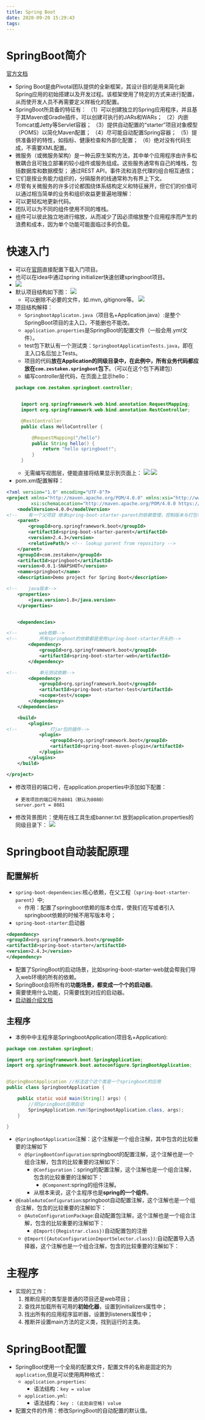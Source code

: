 ```yaml
---
title: Spring Boot
date: 2020-09-20 15:29:43
tags:
---
```


# SpringBoot简介

[官方文档](https://spring.io/projects/spring-boot#learn)

* Spring Boot是由Pivotal团队提供的全新框架，其设计目的是用来简化新Spring应用的初始搭建以及开发过程。该框架使用了特定的方式来进行配置，从而使开发人员不再需要定义样板化的配置。
* SpringBoot所具备的特征有：
（1）可以创建独立的Spring应用程序，并且基于其Maven或Gradle插件，可以创建可执行的JARs和WARs；
（2）内嵌Tomcat或Jetty等Servlet容器；
（3）提供自动配置的“starter”项目对象模型（POMS）以简化Maven配置；
（4）尽可能自动配置Spring容器；
（5）提供准备好的特性，如指标、健康检查和外部化配置；
（6）绝对没有代码生成，不需要XML配置。
* 微服务（或微服务架构）是一种云原生架构方法，其中单个应用程序由许多松散耦合且可独立部署的较小组件或服务组成。这些服务通常有自己的堆栈，包括数据库和数据模型；
通过REST API，事件流和消息代理的组合相互通信；
* 它们是按业务能力组织的，分隔服务的线通常称为有界上下文。
* 尽管有关微服务的许多讨论都围绕体系结构定义和特征展开，但它们的价值可以通过相当简单的业务和组织收益更普遍地理解：
* 可以更轻松地更新代码。
* 团队可以为不同的组件使用不同的堆栈。
* 组件可以彼此独立地进行缩放，从而减少了因必须缩放整个应用程序而产生的浪费和成本，因为单个功能可能面临过多的负载。

# 快速入门

* 可以在[官网](https://start.spring.io/)直接配置下载入门项目。
* 也可以在idea中通过spring initializer快速创建springboot项目。
* ![](https://gitee.com/zhangjie0524/picgo/raw/master/img/20210314111338.png)
* 默认项目结构如下图：
    ![](https://gitee.com/zhangjie0524/picgo/raw/master/img/20210314111453.png)
  * 可以删除不必要的文件，如.mvn,.gitignore等。
    ![](https://gitee.com/zhangjie0524/picgo/raw/master/img/20210314112222.png)
* 项目结构解释：
  * `SpringbootApplicaton.java`（项目名+Application.java）:是整个SpringBoot项目的主入口，不能删也不能改。
  * `application.properties`是SpringBoot的配置文件（一般会用.yml文件）。
  * test包下默认有一个测试类：`SpringbootApplicationTests.java`，即在主入口名后加上Tests。
  * 项目的代码**放在Application的同级目录中，在此例中，所有业务代码都应放在`com.zestaken.springboot`包下**。（可以在这个包下再建包）
  * 编写controller层代码，在页面上显示hello：
  ```java
  package com.zestaken.springboot.controller;


    import org.springframework.web.bind.annotation.RequestMapping;
    import org.springframework.web.bind.annotation.RestController;

    @RestController
    public class HelloController {

        @RequestMapping("/hello")
        public String hello() {
            return "hello springboot!";
        }
    }
    ```
    * 无需编写视图层，便能直接将结果显示到页面上：
    ![](https://gitee.com/zhangjie0524/picgo/raw/master/img/20210314113132.png)
    ![](https://gitee.com/zhangjie0524/picgo/raw/master/img/20210314113033.png)
* pom.xml配置解释：
```xml
<?xml version="1.0" encoding="UTF-8"?>
<project xmlns="http://maven.apache.org/POM/4.0.0" xmlns:xsi="http://www.w3.org/2001/XMLSchema-instance"
         xsi:schemaLocation="http://maven.apache.org/POM/4.0.0 https://maven.apache.org/xsd/maven-4.0.0.xsd">
    <modelVersion>4.0.0</modelVersion>
<!--    有一个父项目 继承spring-boot-starter-parent的依赖管理，控制版本与打包等内容-->
    <parent>
        <groupId>org.springframework.boot</groupId>
        <artifactId>spring-boot-starter-parent</artifactId>
        <version>2.4.3</version>
        <relativePath/> <!-- lookup parent from repository -->
    </parent>
    <groupId>com.zestaken</groupId>
    <artifactId>springboot</artifactId>
    <version>0.0.1-SNAPSHOT</version>
    <name>springboot</name>
    <description>Demo project for Spring Boot</description>

<!--    java版本-->
    <properties>
        <java.version>1.8</java.version>
    </properties>


    <dependencies>

<!--        web依赖-->
<!--        所有springboot的依赖都是使用spring-boot-starter开头的-->
        <dependency>
            <groupId>org.springframework.boot</groupId>
            <artifactId>spring-boot-starter-web</artifactId>
        </dependency>

<!--        单元测试依赖-->
        <dependency>
            <groupId>org.springframework.boot</groupId>
            <artifactId>spring-boot-starter-test</artifactId>
            <scope>test</scope>
        </dependency>
    </dependencies>

    <build>
        <plugins>
<!--            打jar包的插件-->
            <plugin>
                <groupId>org.springframework.boot</groupId>
                <artifactId>spring-boot-maven-plugin</artifactId>
            </plugin>
        </plugins>
    </build>

</project>
```
 
* 修改项目的端口号，在application.properties中添加如下配置：
  ```properties
  # 更改项目的端口号为8081（默认为8080）
  server.port = 8081
  ```
    
* 修改背景图片：使用在线工具生成banner.txt 放到application.properties的同级目录下：
    ![](https://gitee.com/zhangjie0524/picgo/raw/master/img/20210315182722.png)

# Springboot自动装配原理

## 配置解析

* `spring-boot-dependencies`:核心依赖，在父工程（`spring-boot-starter-parent`）中;
  * 作用：配置了springboot依赖的版本仓库，使我们在写或者引入springboot依赖的时候不用写版本号；
* `spring-boot-starter`:启动器
```xml
<dependency>
<groupId>org.springframework.boot</groupId>
<artifactId>spring-boot-starter</artifactId>
<version>2.4.3</version>
</dependency>
```
  * 配置了SpringBoot的启动场景，比如spring-boot-starter-web就会帮我们导入web环境的所有的依赖。
  * SpringBoot会将所有的**功能场景，都变成一个个的启动器**。
  * 需要使用什么功能，只需要找到对应的启动器。
  * [启动器介绍文档](https://docs.spring.io/spring-boot/docs/2.4.3/reference/html/using-spring-boot.html#using-boot-starter)

## 主程序

* 本例中中主程序是SpringbootApplication(项目名+Application):
```java
package com.zestaken.springboot;

import org.springframework.boot.SpringApplication;
import org.springframework.boot.autoconfigure.SpringBootApplication;


@SpringBootApplication //标注这个这个类是一个springboot的应用
public class SpringbootApplication {

    public static void main(String[] args) {
        //将SpringBoot应用启动
        SpringApplication.run(SpringbootApplication.class, args);
    }

}
```
* `@SpringBootApplication`注解：这个注解是一个组合注解，其中包含的比较重要的注解如下
  *  `@SpringBootConfiguration`:springboot的配置注解，这个注解也是一个组合注解，包含的比较重要的注解如下：
     *  `@Configuration`：spring的配置注解，这个注解也是一个组合注解，包含的比较重要的注解如下：
        *  `@Component`:spring的组件注解。
     * 从根本来说，这个主程序也是**spring的一个组件**。
* `@EnableAutoConfiguration`:springboot自动配置注解，这个注解也是一个组合注解，包含的比较重要的注解如下：
  * `@AutoConfigurationPackage`:自动配置包注解，这个注解也是一个组合注解，包含的比较重要的注解如下：
    * `@Import({Registrar.class})`自动配置包的注册
  * `@Import({AutoConfigurationImportSelector.class})`:自动配置导入选择器，这个注解也是一个组合注解，包含的比较重要的注解如下：

# 主程序

* 实现的工作：
  1. 推断应用的类型是普通的项目还是web项目；
  2. 查找并加载所有可用的**初始化器**，设置到initializers属性中；
  3. 找出所有的应用程序监听器，设置到listeners属性中；
  4. 推断并设置main方法的定义类，找到运行的主类。

# SpringBoot配置

* SpringBoot使用一个全局的配置文件，配置文件的名称是固定的为`application`,但是可以使用两种格式：
  * `application.properties`:
    * 语法结构：`key = value`
  * `application.yml`:
    * 语法结构：`key : (此处由空格) value`
* 配置文件的作用：修改SpringBoot的自动配置的默认值。